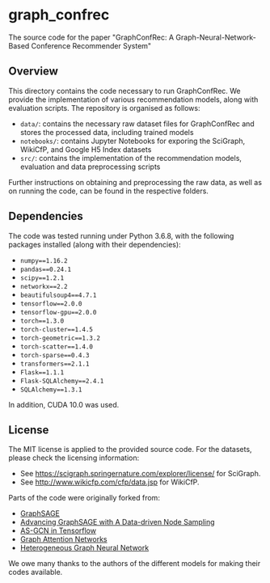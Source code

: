 # graph_confrec

The source code for the paper "GraphConfRec: A Graph-Neural-Network-Based Conference Recommender System"

## Overview

This directory contains the code necessary to run GraphConfRec. We provide the implementation of various recommendation models, along with evaluation scripts. 
The repository is organised as follows:
 - `data/`: contains the necessary raw dataset files for GraphConfRec and stores the processed data, including trained models
 - `notebooks/`: contains Jupyter Notebooks for exporing the SciGraph, WikiCfP, and Google H5 Index datasets
 - `src/`: contains the implementation of the recommendation models, evaluation and data preprocessing scripts

Further instructions on obtaining and preprocessing the raw data, as well as on running the code, can be found in the respective folders.

## Dependencies

The code was tested running under Python 3.6.8, with the following packages installed (along with their dependencies):
 
 - `numpy==1.16.2`
 - `pandas==0.24.1`
 - `scipy==1.2.1`
 - `networkx==2.2`
 - `beautifulsoup4==4.7.1`
 - `tensorflow==2.0.0`
 - `tensorflow-gpu==2.0.0`
 - `torch==1.3.0`
 - `torch-cluster==1.4.5`
 - `torch-geometric==1.3.2`
 - `torch-scatter==1.4.0`
 - `torch-sparse==0.4.3`
 - `transformers==2.1.1`
 - `Flask==1.1.1`
 - `Flask-SQLAlchemy==2.4.1`
 - `SQLAlchemy==1.3.1`
 
In addition, CUDA 10.0 was used.


## License
The MIT license is applied to the provided source code.
For the datasets, please check the licensing information:
 - See https://scigraph.springernature.com/explorer/license/ for SciGraph.
 - See http://www.wikicfp.com/cfp/data.jsp for WikiCfP.

Parts of the code were originally forked from:
 - [GraphSAGE](https://github.com/williamleif/GraphSAGE/) 
 - [Advancing GraphSAGE with A Data-driven Node Sampling](https://github.com/oj9040/GraphSAGE_RL)  
 - [AS-GCN in Tensorflow](https://github.com/huangwb/AS-GCN/) 
 - [Graph Attention Networks](https://github.com/PetarV-/GAT)
 - [Heterogeneous Graph Neural Network](https://github.com/Jhy1993/HAN) 

We owe many thanks to the authors of the different models for making their codes available.
